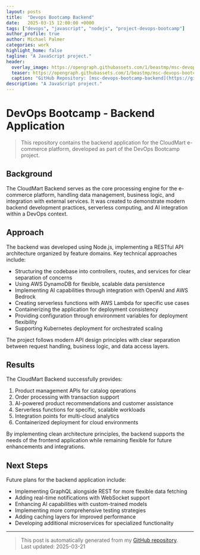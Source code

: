 ```yaml
---
layout: posts
title:  "Devops Bootcamp Backend"
date:   2025-03-15 12:00:00 +0000
tags: ["devops", "javascript", "nodejs", "project-devops-bootcamp"]
author_profile: true
author: Michael Palmer
categories: work
highlight_home: false
tagline: "A JavaScript project."
header:
  overlay_image: https://opengraph.githubassets.com/1/beastmp/msc-devops-bootcamp-backend
  teaser: https://opengraph.githubassets.com/1/beastmp/msc-devops-bootcamp-backend
  caption: "GitHub Repository: [msc-devops-bootcamp-backend](https://github.com/beastmp/msc-devops-bootcamp-backend)"
description: "A JavaScript project."
---
```


# DevOps Bootcamp - Backend Application

> This repository contains the backend application for the CloudMart e-commerce platform, developed as part of the DevOps Bootcamp project.

## Background

The CloudMart Backend serves as the core processing engine for the e-commerce platform, handling data management, business logic, and integration with external services. It was created to demonstrate modern backend development practices, serverless computing, and AI integration within a DevOps context.

## Approach

The backend was developed using Node.js, implementing a RESTful API architecture organized by feature domains. Key technical approaches include:

- Structuring the codebase into controllers, routes, and services for clear separation of concerns
- Using AWS DynamoDB for flexible, scalable data persistence
- Implementing AI capabilities through integration with OpenAI and AWS Bedrock
- Creating serverless functions with AWS Lambda for specific use cases
- Containerizing the application for deployment consistency
- Providing configuration through environment variables for deployment flexibility
- Supporting Kubernetes deployment for orchestrated scaling

The project follows modern API design principles with clear separation between request handling, business logic, and data access layers.

## Results

The CloudMart Backend successfully provides:

1. Product management APIs for catalog operations
2. Order processing with transaction support
3. AI-powered product recommendations and customer assistance
4. Serverless functions for specific, scalable workloads
5. Integration points for multi-cloud analytics
6. Containerized deployment for cloud environments

By implementing clean architecture principles, the backend supports the needs of the frontend application while remaining flexible for future enhancements and integrations.

## Next Steps

Future plans for the backend application include:

- Implementing GraphQL alongside REST for more flexible data fetching
- Adding real-time notifications with WebSocket support
- Enhancing AI capabilities with custom-trained models
- Implementing more comprehensive testing strategies
- Adding caching layers for improved performance
- Developing additional microservices for specialized functionality

---


> This post is automatically generated from my [GitHub repository](https://github.com/beastmp/msc-devops-bootcamp-backend).  
> Last updated: 2025-03-21

